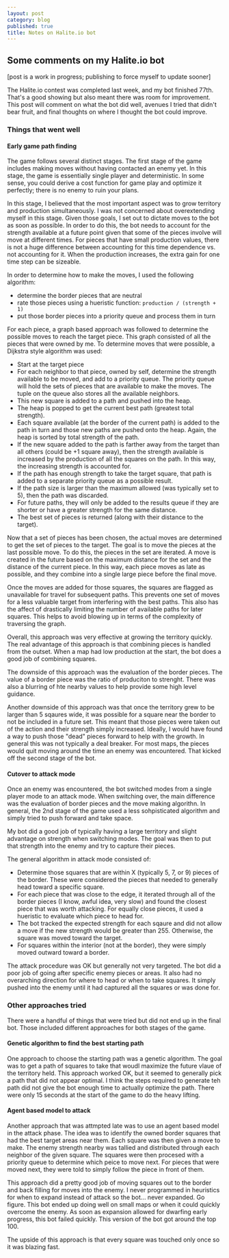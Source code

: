 ```yaml
---
layout: post
category: blog
published: true
title: Notes on Halite.io bot
---
```

## Some comments on my Halite.io bot

[post is a work in progress; publishing to force myself to update sooner]

The Halite.io contest was completed last week, and my bot finished 77th.  That's a good showing but also meant there was room for improvement.  This post will comment on what the bot did well, avenues I tried that didn't bear fruit, and final thoughts on where I thought the bot could improve.

### Things that went well

#### Early game path finding

The game follows several distinct stages.  The first stage of the game includes making moves without having contacted an enemy yet.  In this stage, the game is essentially single player and deterministic.  In some sense, you could derive a cost function for game play and optimize it perfectly; there is no enemy to ruin your plans.

In this stage, I believed that the most important aspect was to grow territory and production simultaneously.  I was not concerned about overextending myself in this stage.  Given those goals, I set out to dictate moves to the bot as soon as possible.  In order to do this, the bot needs to account for the strength available at a future point given that some of the pieces involve will move at different times.  For pieces that have small production values, there is not a huge difference between accounting for this time dependence vs. not accounting for it.  When the production increases, the extra gain for one time step can be sizeable.

In order to determine how to make the moves, I used the following algorithm:
 * determine the border pieces that are neutral
 * rate those pieces using a hueristic function: `production / (strength + 1)`
 * put those border pieces into a priority queue and process them in turn

For each piece, a graph based approach was followed to determine the possible moves to reach the target piece.  This graph consisted of all the pieces that were owned by me.  To determine moves that were possible, a Dijkstra style algorithm was used:
 * Start at the target piece
 * For each neighbor to that piece, owned by self, determine the strength available to be moved, and add to a priority queue.  The priority queue will hold the sets of pieces that are available to make the moves.  The tuple on the queue also stores all the available neighbors.
 * This new square is added to a path and pushed into the heap.
 * The heap is popped to get the current best path (greatest total strength).
 * Each square available (at the border of the current path) is added to the path in turn and those new paths are pushed onto the heap.  Again, the heap is sorted by total strength of the path.
 * If the new square added to the path is farther away from the target than all others (could be +1 square away), then the strength available is increased by the production of all the squares on the path.  In this way, the increasing strength is accounted for.
 * If the path has enough strength to take the target square, that path is added to a separate priority queue as a possible result.
 * If the path size is larger than the maximum allowed (was typically set to 5), then the path was discarded.
 * For future paths, they will only be added to the results queue if they are shorter or have a greater strength for the same distance.
 * The best set of pieces is returned (along with their distance to the target).
 
Now that a set of pieces has been chosen, the actual moves are determined to get the set of pieces to the target.  The goal is to move the pieces at the last possible move.  To do this, the pieces in the set are iterated.  A move is created in the future based on the maximum distance for the set and the distance of the current piece.  In this way, each piece moves as late as possible, and they combine into a single large piece before the final move.

Once the moves are added for those squares, the squares are flagged as unavailable for travel for subsequent paths.  This prevents one set of moves for a less valuable target from interfering with the best paths.  This also has the affect of drastically limiting the number of available paths for later squares.  This helps to avoid blowing up in terms of the complexity of traversing the graph.

Overall, this approach was very effective at growing the territory quickly.  The real advantage of this approach is that combining pieces is handled from the outset. When a map had low production at the start, the bot does a good job of combining squares.

The downside of this approach was the evaluation of the border pieces.  The value of a border piece was the ratio of produciton to strenght.  There was also a blurring of hte nearby values to help provide some high level guidance.

Another downside of this approach was that once the territory grew to be larger than 5 sqaures wide, it was possible for a square near the border to not be included in a future set.  This meant that those pieces were taken out of the action and their strength simply increased.  Ideally, I would have found a way to push those "dead" pieces forward to help with the growth.  In general this was not typically a deal breaker.  For most maps, the pieces would quit moving around the time an enemy was encountered.  That kicked off the second stage of the bot.

#### Cutover to attack mode

Once an enemy was encountered, the bot switched modes from a single player mode to an attack mode.  When switching over, the main difference was the evaluation of border pieces and the move making algorithn.  In general, the 2nd stage of the game used a less sohpisticated algorithm and simply tried to push forward and take space.

My bot did a good job of typically having a large territory and slight advantage on strength when switching modes.  The goal was then to put that strength into the enemy and try to capture their pieces.

The general algorithm in attack mode consisted of:
 * Determine those squares that are within X (typically 5, 7, or 9) pieces of the border. These were considered the pieces that needed to generally head toward a specific square.
 * For each piece that was close to the edge, it iterated through all of the border pieces (I know, awful idea, very slow) and found the closest piece that was worth attacking.  For equally close pieces, it used a hueristic to evaluate which piece to head for.
 * The bot tracked the expected strength for each sqaure and did not allow a move if the new strength would be greater than 255.  Otherwise, the square was moved toward the target.
 * For squares within the interior (not at the border), they were simply moved outward toward a border.
 
The attack procedure was OK but generally not very targeted.  The bot did a poor job of going after specific enemy pieces or areas.  It also had no overarching direction for where to head or when to take squares.  It simply pushed into the enemy until it had captured all the squares or was done for.

### Other approaches tried

There were a handful of things that were tried but did not end up in the final bot. Those included different approaches for both stages of the game.

#### Genetic algorithm to find the best starting path

One approach to choose the starting path was a genetic algorithm.  The goal was to get a path of squares to take that woudl maximize the future vlaue of the territory held.  This approach worked OK, but it seemed to generally pick a path that did not appear optimal.  I think the steps required to generate teh path did not give the bot enough time to actually optimize the path.  There were only 15 seconds at the start of the game to do the heavy lifting.

#### Agent based model to attack

Another approach that was attmpted late was to use an agent based model in the attack phase.  The idea was to identify the owned border squares that had the best target areas near them.  Each square was then given a move to make.  The enemy strength nearby was tallied and distributed through each neighbor of the given square.  The squares were then procesed with a priority queue to determine which peice to move next.  For pieces that were moved next, they were told to simply follow the piece in front of them.

This approach did a pretty good job of moving squares out to the border and back filling for moves into the enemy.  I never programmed in heuristics for when to expand instead of attack so the bot... never expanded.  Go figure.  This bot ended up doing well on small maps or when it could quickly overcome the enemy.  As soon as expansion allowed for dwarfing early progress, this bot failed quickly.  This version of the bot got around the top 100.

The upside of this approach is that every square was touched only once so it was blazing fast.
